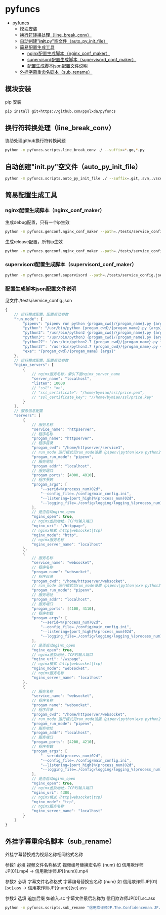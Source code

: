 ﻿# pyfuncs

<!-- TOC -->

- [pyfuncs](#pyfuncs)
    - [模块安装](#模块安装)
    - [换行符转换处理（line_break_conv）](#换行符转换处理line_break_conv)
    - [自动创建"__init__.py"空文件（auto_py_init_file）](#自动创建__init__py空文件auto_py_init_file)
    - [简易配置生成工具](#简易配置生成工具)
        - [nginx配置生成脚本（nginx_conf_maker）](#nginx配置生成脚本nginx_conf_maker)
        - [supervisord配置生成脚本（supervisord_conf_maker）](#supervisord配置生成脚本supervisord_conf_maker)
        - [配置生成脚本json配置文件说明](#配置生成脚本json配置文件说明)
    - [外挂字幕重命名脚本（sub_rename）](#外挂字幕重命名脚本sub_rename)

<!-- /TOC -->

## 模块安装

pip 安装

```bash
pip install git+https://github.com/ppolxda/pyfuncs
```

## 换行符转换处理（line_break_conv）

协助处理github换行符转换问题

```bash
python -m pyfuncs.scripts.line_break_conv ./ --suffix=*.go,*.py
```

## 自动创建"__init__.py"空文件（auto_py_init_file）

```bash
python -m pyfuncs.scripts.auto_py_init_file ./ --suffix=.git,.svn,.vscode,__pycache__
```

## 简易配置生成工具

### nginx配置生成脚本（nginx_conf_maker）

生成debug配置，只有一个ip生效

```bash
python -m pyfuncs.genconf.nginx_conf_maker --path=./tests/service_config.json --out_path=./tests/nginx.conf --debug=True
```

生成release配置，所有ip生效

```bash
python -m pyfuncs.genconf.nginx_conf_maker --path=./tests/service_config.json --out_path=./tests/nginx.conf
```

### supervisord配置生成脚本（supervisord_conf_maker）

```bash
python -m pyfuncs.genconf.supervisord --path=./tests/service_config.json --out_path=./tests/nginx.conf
```

### 配置生成脚本json配置文件说明

见文件./tests/service_config.json

```js
{
    // 运行模式配置，配置启动参数
    "run_mode": {
        "pipenv": "pipenv run python {progam_cwd}/{progam_name}.py {args}",
        "python": "/usr/bin/python {progam_cwd}/{progam_name}.py {args}",
        "python2": "/usr/bin/python2 {progam_cwd}/{progam_name}.py {args}",
        "python3": "/usr/bin/python3 {progam_cwd}/{progam_name}.py {args}",
        "python27": "/usr/bin/python2.7 {progam_cwd}/{progam_name}.py {args}",
        "python37": "/usr/bin/python3.7 {progam_cwd}/{progam_name}.py {args}",
        "exe": "{progam_cwd}/{progam_name} {args}"
    },
    // 运行模式配置，配置启动参数
    "nginx_servers": [
        {
            // nginx服务名称，索引下面nginx_server_name
            "server_name": "localhost",
            "listen": 10000
            // "ssl": "on",
            // "ssl_certificate": "/home/bymiao/ssl/price.pem",
            // "ssl_certificate_key": "//home/bymiao/ssl/price.key"
        }
    ],
    // 服务信息配置
    "servers": [
        {
            // 服务名称
            "service_name": "httpserver",
            // 程序名称
            "progam_name": "httpserver",
            // 程序目录
            "progam_cwd": "/home/httpserver/service1",
            // run_mode 运行模式见run_mode设置（pipenv|python|exe|python2|python3）
            "progam_run_mode": "pipenv",
            // 服务地址
            "progam_addr": "localhost",
            // 服务端口
            "progam_ports": [4000, 4010],
            // 程序参数
            "progam_args": [
                "--serid=%(process_num)02d",
                "--config_file=./config/main_config.ini",
                "--listening={port_high}%(process_num)02d",
                "--logging_file=./config/logging/logging_%(process_num)02d.ini"
            ],
            // 是否启动nginx_open
            "nginx_open": true,
            // nginx虚拟地址，TCP时输入端口
            "nginx_uri": "/httppage",
            // nginx模式（http|websocket|tcp）
            "nginx_mode": "http",
            // nginx服务名称
            "nginx_server_name": "localhost"
        },
        {
            // 服务名称
            "service_name": "websocket",
            // 程序名称
            "progam_name": "websocket",
            // 程序目录
            "progam_cwd": "/home/httpserver/websocket",
            // run_mode 运行模式见run_mode设置（pipenv|python|exe|python2|python3）
            "progam_run_mode": "pipenv",
            // 服务地址
            "progam_addr": "localhost",
            // 服务端口
            "progam_ports": [4100, 4110],
            // 程序参数
            "progam_args": [
                "--serid=%(process_num)02d",
                "--config_file=./config/main_config.ini",
                "--listening={port_high}%(process_num)02d",
                "--logging_file=./config/logging/logging_%(process_num)02d.ini"
            ],
            // 是否启动nginx_open
            "nginx_open": true,
            // nginx虚拟地址，TCP时输入端口
            "nginx_uri": "/wspage",
            // nginx模式（http|websocket|tcp）
            "nginx_mode": "websocket",
            // nginx服务名称
            "nginx_server_name": "localhost"
        },
        {
            // 服务名称
            "service_name": "websocket",
            // 程序名称
            "progam_name": "websocket",
            // 程序目录
            "progam_cwd": "/home/httpserver/websocket",
            // run_mode 运行模式见run_mode设置（pipenv|python|exe|python2|python3）
            "progam_run_mode": "pipenv",
            // 服务地址
            "progam_addr": "localhost",
            // 服务端口
            "progam_ports": [4200, 4210],
            // 程序参数
            "progam_args": [
                "--serid=%(process_num)02d",
                "--config_file=./config/main_config.ini",
                "--listening={port_high}%(process_num)02d",
                "--logging_file=./config/logging/logging_%(process_num)02d.ini"
            ],
            // 是否启动nginx_open
            "nginx_open": true,
            // nginx虚拟地址，TCP时输入端口
            "nginx_uri": 4300,
            // nginx模式（http|websocket|tcp）
            "nginx_mode": "tcp",
            // nginx服务名称
            "nginx_server_name": "localhost"
        }
    ]
}
```

## 外挂字幕重命名脚本（sub_rename）

外挂字幕替换成为视频名称相同格式名称

参数1 必填 视频文件名称格式 视频编号替换宏名称 {num} 如 信用欺诈师JP[01].mp4 -> 信用欺诈师JP[{num}].mp4

参数2 必填 字幕文件名称格式 字幕编号替换宏名称 {num} 如 信用欺诈师JP[01][sc].ass -> 信用欺诈师JP[{num}][sc].ass

参数3 选填 追加后缀 如输入.sc 字幕文件最后名称为  信用欺诈师JP[01].sc.ass

```bash
python -m pyfuncs.scripts.sub_rename "信用欺诈师JP.The.Confidenceman.JP.Ep{num}.Chi_Jap.HDTVrip.1280X720-ZhuixinFan.mp4" "信用欺诈师JP.Ep{num}.HD720P中日字幕.ass" ".sc"
```
